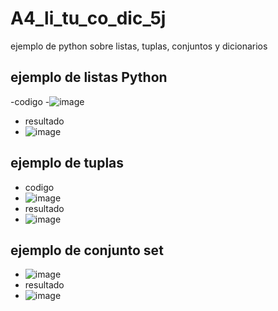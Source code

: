 # A4_li_tu_co_dic_5j
ejemplo de python sobre listas, tuplas, conjuntos y dicionarios
## ejemplo de listas Python
-codigo 
-![image](https://github.com/user-attachments/assets/66bd0319-7db5-4cdf-be7b-7ced96443afb)
- resultado
- ![image](https://github.com/user-attachments/assets/1d0f1b4b-a3a3-41e3-bf2c-9752845dc233)

## ejemplo de tuplas
- codigo
- ![image](https://github.com/user-attachments/assets/7e8efe25-274a-42d4-8010-b2d865d490d0)
- resultado
- ![image](https://github.com/user-attachments/assets/b34bba49-8455-410b-8a92-d05bc7b875df)

## ejemplo de conjunto set
- ![image](https://github.com/user-attachments/assets/cb07923c-796b-4ae5-b6c6-2a69e8f40d03)
- resultado
- ![image](https://github.com/user-attachments/assets/37de4d54-09d3-4c3b-b06f-47ddbf22dfc8)





